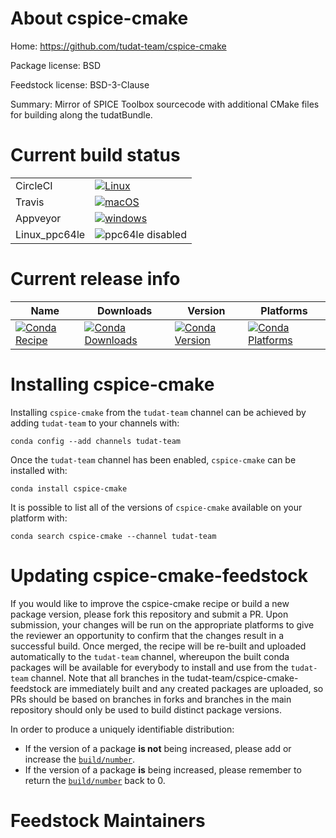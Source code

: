 About cspice-cmake
==================

Home: https://github.com/tudat-team/cspice-cmake

Package license: BSD

Feedstock license: BSD-3-Clause

Summary: Mirror of SPICE Toolbox sourcecode with additional CMake files for building along the tudatBundle.



Current build status
====================


<table><tr>
    <td>CircleCI</td>
    <td>
      <a href="https://circleci.com/gh/tudat-team/cspice-cmake-feedstock">
        <img alt="Linux" src="https://img.shields.io/circleci/project/github/tudat-team/cspice-cmake-feedstock/master.svg?label=Linux">
      </a>
    </td>
  </tr><tr>
    <td>Travis</td>
    <td>
      <a href="https://travis-ci.com/tudat-team/cspice-cmake-feedstock">
        <img alt="macOS" src="https://img.shields.io/travis/com/tudat-team/cspice-cmake-feedstock/master.svg?label=macOS">
      </a>
    </td>
  </tr><tr>
    <td>Appveyor</td>
    <td>
      <a href="https://ci.appveyor.com/project/tudat-team/cspice-cmake-feedstock/branch/master">
        <img alt="windows" src="https://img.shields.io/appveyor/ci/tudat-team/cspice-cmake-feedstock/master.svg?label=Windows">
      </a>
    </td>
  </tr>
  <tr>
    <td>Linux_ppc64le</td>
    <td>
      <img src="https://img.shields.io/badge/ppc64le-disabled-lightgrey.svg" alt="ppc64le disabled">
    </td>
  </tr>
</table>

Current release info
====================

| Name | Downloads | Version | Platforms |
| --- | --- | --- | --- |
| [![Conda Recipe](https://img.shields.io/badge/recipe-cspice--cmake-green.svg)](https://anaconda.org/tudat-team/cspice-cmake) | [![Conda Downloads](https://img.shields.io/conda/dn/tudat-team/cspice-cmake.svg)](https://anaconda.org/tudat-team/cspice-cmake) | [![Conda Version](https://img.shields.io/conda/vn/tudat-team/cspice-cmake.svg)](https://anaconda.org/tudat-team/cspice-cmake) | [![Conda Platforms](https://img.shields.io/conda/pn/tudat-team/cspice-cmake.svg)](https://anaconda.org/tudat-team/cspice-cmake) |

Installing cspice-cmake
=======================

Installing `cspice-cmake` from the `tudat-team` channel can be achieved by adding `tudat-team` to your channels with:

```
conda config --add channels tudat-team
```

Once the `tudat-team` channel has been enabled, `cspice-cmake` can be installed with:

```
conda install cspice-cmake
```

It is possible to list all of the versions of `cspice-cmake` available on your platform with:

```
conda search cspice-cmake --channel tudat-team
```




Updating cspice-cmake-feedstock
===============================

If you would like to improve the cspice-cmake recipe or build a new
package version, please fork this repository and submit a PR. Upon submission,
your changes will be run on the appropriate platforms to give the reviewer an
opportunity to confirm that the changes result in a successful build. Once
merged, the recipe will be re-built and uploaded automatically to the
`tudat-team` channel, whereupon the built conda packages will be available for
everybody to install and use from the `tudat-team` channel.
Note that all branches in the tudat-team/cspice-cmake-feedstock are
immediately built and any created packages are uploaded, so PRs should be based
on branches in forks and branches in the main repository should only be used to
build distinct package versions.

In order to produce a uniquely identifiable distribution:
 * If the version of a package **is not** being increased, please add or increase
   the [``build/number``](https://conda.io/docs/user-guide/tasks/build-packages/define-metadata.html#build-number-and-string).
 * If the version of a package **is** being increased, please remember to return
   the [``build/number``](https://conda.io/docs/user-guide/tasks/build-packages/define-metadata.html#build-number-and-string)
   back to 0.

Feedstock Maintainers
=====================


